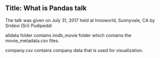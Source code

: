## Title: What is Pandas talk 

The talk was given on July 31, 2017 held at Innoworld, Sunnyvale, CA by Sridevi (Sri) Pudipeddi

alldata folder contains imdb_movie folder which contains the movie_metadata.csv files.

company.csv contains company data that is used for visualization. 

 

